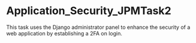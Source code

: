 # Application_Security_JPMTask2
This task uses the Django administrator panel to enhance the security of a web application by establishing a 2FA on login.
